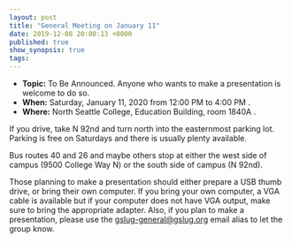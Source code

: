 ```yaml
---
layout: post
title: "General Meeting on January 11"
date: 2019-12-08 20:00:13 +0000
published: true
show_synopsis: true
tags:
---
```



* **Topic:** To Be Announced.   Anyone who wants to make a presentation is welcome to do so.
* **When:** Saturday, January 11, 2020 from 12:00 PM to 4:00 PM .
* **Where:** North Seattle College, Education Building, room 1840A .

If you drive, take N 92nd and turn north into the easternmost parking lot.  Parking is free on Saturdays and there is usually plenty available.

Bus routes 40 and 26 and maybe others stop at either the west side of campus (9500 College Way N) or the south side of campus (N 92nd).

Those planning to make a presentation should either prepare a USB thumb drive, or bring their own computer.  If you bring your own computer, a VGA cable is available but if your computer does not have VGA output, make sure to bring the appropriate adapter.  Also, if you plan to make a presentation, please use the gslug-general@gslug.org email alias to let the group know.

